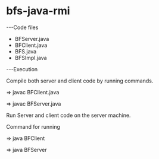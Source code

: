 # bfs-java-rmi

---Code files
- BFServer.java
- BFClient.java
- BFS.java
- BFSImpl.java

---Execution 

Compile both server and client code by running commands.

=> javac BFClient.java

=> javac BFServer.java

Run Server and client code on the server machine.

Command for running

=> java BFClient

=> java BFServer
